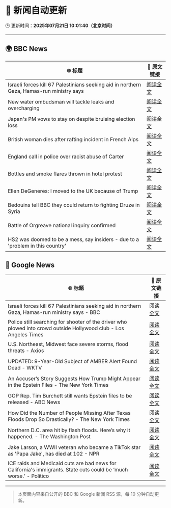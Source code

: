# 🧠 新闻自动更新

🕒 更新时间：**2025年07月21日 10:01:40（北京时间）**

---

## 🌍 BBC News

| 🌐 标题 | 🔗 原文链接 |
|--------|-------------|
| Israeli forces kill 67 Palestinians seeking aid in northern Gaza, Hamas-run ministry says | [阅读全文](https://www.bbc.com/news/articles/c8rp62480r3o) |
| New water ombudsman will tackle leaks and overcharging | [阅读全文](https://www.bbc.com/news/articles/c056r4jzg88o) |
| Japan's PM vows to stay on despite bruising election loss | [阅读全文](https://www.bbc.com/news/articles/c8xvn90yr8go) |
| British woman dies after rafting incident in French Alps | [阅读全文](https://www.bbc.com/news/articles/c86gx82jvd3o) |
| England call in police over racist abuse of Carter | [阅读全文](https://www.bbc.com/sport/football/articles/c2k1wwv7jkwo) |
| Bottles and smoke flares thrown in hotel protest | [阅读全文](https://www.bbc.com/news/articles/cdr3716kd8mo) |
| Ellen DeGeneres: I moved to the UK because of Trump | [阅读全文](https://www.bbc.com/news/articles/c8d638rrndzo) |
| Bedouins tell BBC they could return to fighting Druze in Syria | [阅读全文](https://www.bbc.com/news/articles/cwykzznepw0o) |
| Battle of Orgreave national inquiry confirmed | [阅读全文](https://www.bbc.com/news/articles/cvgelpx2ljpo) |
| HS2 was doomed to be a mess, say insiders - due to a 'problem in this country' | [阅读全文](https://www.bbc.com/news/articles/cx2l8kq52y8o) |

## 📰 Google News

| 🌐 标题 | 🔗 原文链接 |
|--------|-------------|
| Israeli forces kill 67 Palestinians seeking aid in northern Gaza, Hamas-run ministry says - BBC | [阅读全文](https://news.google.com/rss/articles/CBMiWkFVX3lxTE54RmJWVEpaU1JlbFNzYXZyQ1ZqZ2RzbHp5VXp3M0hXc0U1Y2djZkVMZDFraVR1VDRDOUZLdHV0ODdpQ2xPSnN4cUx4RDZUV0t5MjhOSllNSGRoUdIBX0FVX3lxTFBVZGxQcGdKSHJwdlg1a0ZkeDBLRmNrQldkZ2RtWlJCVjk1aUZISkt2S3JKd1IyZUpGNFpEeU52VTl0SktHRjJlQjdDNmVWdnZvUFdPMFBkU1RuaVNpaWdF?oc=5) |
| Police still searching for shooter of the driver who plowed into crowd outside Hollywood club - Los Angeles Times | [阅读全文](https://news.google.com/rss/articles/CBMihAFBVV95cUxOTkhFbmhWQmxHb3RKMzk3Q293bEdvZHJnV2JxVXJzQmo5LVZ3aThFZXM5dUhUNWM5aHZKQzlFaFd6NFJNSy1vSnR0SmF2bS1XRWdSbVhYa3pRU2txV1NpbFVJaENCOWYyNG9za01ZTUFYZkFVMHZqRzVkUk8xdFp4LVd1VWg?oc=5) |
| U.S. Northeast, Midwest face severe storms, flood threats - Axios | [阅读全文](https://news.google.com/rss/articles/CBMiiwFBVV95cUxOYzd0MW1yRElKLWtIRmZlcnk0YWdldDBjS1ZERGUxWUE5X1V2VHd4Yk9RV215X1JjWGY5cmUtOVY2OGItZ1U3ekJSaGNfa3hYZFpBTXp6THRSSWhIM04tR1FRdnpPYXpCc3VnVFJ6VW1WOTRldWhaVHB3YjJZM0V2c0h6R1NBdmJYTUZN?oc=5) |
| UPDATED: 9-Year-Old Subject of AMBER Alert Found Dead - WKTV | [阅读全文](https://news.google.com/rss/articles/CBMixwFBVV95cUxPRzFXYThuVkxoQVhZci1pb0xkSWlTMkJQazNsMjBtYllJQ3hRNjlIdVBWb0NhZktvdWxjWU15WERicU5PcFRySTFielZkazgtNmtkak5fcm41MkdmNHRmRDBmVzhPLWRQT0VUNWpXMWk2Tll4TkhsSFM3RFpOeTUzM1UtZWwyQWF5eV9XZ2NFbFZ4SmlCY05UUC1kb2VKZjRVR2g5MmhNdnAwLVRYb29BU09McU5kRzRRak96YUtFdTBGb0U5WGVn?oc=5) |
| An Accuser’s Story Suggests How Trump Might Appear in the Epstein Files - The New York Times | [阅读全文](https://news.google.com/rss/articles/CBMikgFBVV95cUxQV1ZIT25WcWN0Qm1Wc3FhS28xa21raHdBSkRyMW9FRXpfenkwSkJZSnJybzNQMjlZdmZGUFUxYklZSVI1TzdhV2pjUUZUNDcwYm44Q2pkakw1U1NYMFZMVmxsRnRQb0FMWnliUTluT0Z3OUphMU9TMXFDLXN1LWRpamw3THZJblQ0NUMxRk81MW9UZw?oc=5) |
| GOP Rep. Tim Burchett still wants Epstein files to be released - ABC News | [阅读全文](https://news.google.com/rss/articles/CBMiogFBVV95cUxPVGk1UDMwRkRPUTMzQ2RXcjFGaDFjTk5SZ29ENUVDamtPaGZHdnVYVWstbWJxVXBGdEV3b2ZtSFFIeUdXcmNfM3hZdC10ZGpuUXVwazFTZ3hFQWpPdjBxMFVDaXJZN1FJY05rcUVQQm5LQ2RWQVpsaTdqMmxGdnh0aTBtR19yWUFjRGZMaUVidVlhbzZqNV9iLWpHakp5djNxUkHSAacBQVVfeXFMUGtVdzYyRml5NzFjWnZoS3lfSFo0YV9QalR5LUdCamE1c05LcExiOWhoaVJ6TF9vQ190SFY2d2JkZ1BQY3N3TXRQVkNQWFluV2xnSERSdGE3M1ZpeFNwNzdoMlQ2YXEtem9VVGtrVWFrQlVqNW5uaTM2dWZQNUh3U2gzVVVaY2Y4aXVpcnVlWHJvdzFLRGRwWHNmX0VuQUVNbnh6dldSa0U?oc=5) |
| How Did the Number of People Missing After Texas Floods Drop So Drastically? - The New York Times | [阅读全文](https://news.google.com/rss/articles/CBMicEFVX3lxTFB2alNrQjhxanJZZ0tfR0NqN1dzQ3VPSlIyQlNUYnh3TXVLSGdjcG1MX2U5eG9qQ29VejVrREQzSDVNd3V4WnFNXy1HSDRfSGphN094WXFGdmUyQ1FPa2dnQzg5ZzFVTFZxTTk1am9UaU0?oc=5) |
| Northern D.C. area hit by flash floods. Here’s why it happened. - The Washington Post | [阅读全文](https://news.google.com/rss/articles/CBMijwFBVV95cUxQUU94T2dCbFZMSU1tZEN5Uk9NbkZMQjh5Z2pWV3BVMzhRZ1c5LXBaeXNidHJjUFBPR3BDbV9XcnRyRW9EQUJGOFhBLXV6M052N3I4YUN0U3ZGOEE2OFVnOEVKTVhmajBGNFBlT2UycWFPaHk2TUJiX0lxOFROb0xKeElPbGc4ZmNOUVd3cld0TQ?oc=5) |
| Jake Larson, a WWII veteran who became a TikTok star as 'Papa Jake', has died at 102 - NPR | [阅读全文](https://news.google.com/rss/articles/CBMihgFBVV95cUxOeUdHZTVZRmd1cGFkVlFWMk5OUEFodmhEU0UybmwtdDNaSzlOZXF4SUdRWlpEOUZQWV94dHJRTWtyYVRwZVFHYWRYNE5ZakNjdGFJcmlzOEFTNV9NMGZBYnJQQnl0YnhnWHFTSzM0TldvdnNlYkRsY2gxN0IzX05tWDB4S2tJZw?oc=5) |
| ICE raids and Medicaid cuts are bad news for California's immigrants. State cuts could be ‘much worse.’ - Politico | [阅读全文](https://news.google.com/rss/articles/CBMikAFBVV95cUxQT1FxcEJhR2VKaFZLU3pDRTVwejUwM2FDbmhmVjRxR2YzVzU0VE8zZ01TQ3VzQlAyY1ZPZHk5QURZR3Z6UUc3TEhYd19nVjhxVEU3V1BLWlV5WWZzeHRnT0lLNnpIUDdIWXFzWHVjS2VmbU8yWUlyVFBQa1EwRGQtd2RRUFBCRl81NlkwWE55eFg?oc=5) |

---
> 本页面内容来自公开的 BBC 和 Google 新闻 RSS 源，每 10 分钟自动更新。